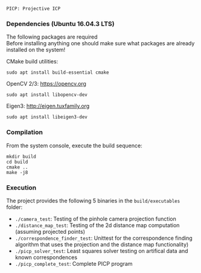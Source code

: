     PICP: Projective ICP

### Dependencies (Ubuntu 16.04.3 LTS)
The following packages are required <br>
Before installing anything one should make sure what packages are already installed on the system!

CMake build utilities:

    sudo apt install build-essential cmake
    
OpenCV 2/3: https://opencv.org

    sudo apt install libopencv-dev
    
Eigen3: http://eigen.tuxfamily.org

    sudo apt install libeigen3-dev

### Compilation
From the system console, execute the build sequence:

    mkdir build
    cd build
    cmake ..
    make -j8
    
### Execution
The project provides the following 5 binaries in the `build/executables` folder:
- `./camera_test`: Testing of the pinhole camera projection function
- `./distance_map_test`: Testing of the 2d distance map computation (assuming projected points)
- `./correspondence_finder_test`: Unittest for the correspondence finding algorithm that uses the projection and the distance map functionality)
- `./picp_solver_test`: Least squares solver testing on artifical data and known correspondences
- `./picp_complete_test`: Complete PICP program
